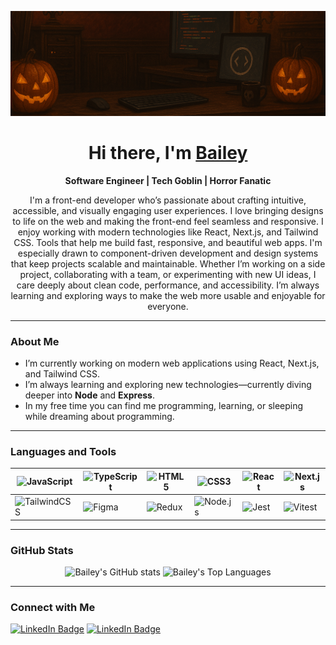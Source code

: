 <p align="center">
  <img src="assets/github-banner.png" alt="Halloween and Developer themed banner">
</p>

<h1 align="center">Hi there, I'm <a href="https://github.com/BaileyKH">Bailey</a></h1>
<p align="center">
  <strong>Software Engineer | Tech Goblin | Horror Fanatic</strong>
</p>

<p align="center">
  I'm a front-end developer who’s passionate about crafting intuitive, accessible, and visually engaging user experiences. I love bringing designs to life on the web and making the front-end feel seamless and responsive. I enjoy working with modern technologies like React, Next.js, and Tailwind CSS. Tools that help me build fast, responsive, and beautiful web apps. I'm especially drawn to component-driven development and design systems that keep projects scalable and maintainable. Whether I’m working on a side project, collaborating with a team, or experimenting with new UI ideas, I care deeply about clean code, performance, and accessibility. I’m always learning and exploring ways to make the web more usable and enjoyable for everyone.
</p>

---

### About Me
- I’m currently working on modern web applications using React, Next.js, and Tailwind CSS.  
- I’m always learning and exploring new technologies—currently diving deeper into **Node** and **Express**.  
- In my free time you can find me programming, learning, or sleeping while dreaming about programming.

---

### Languages and Tools

| <img src="https://cdn.jsdelivr.net/gh/devicons/devicon/icons/javascript/javascript-original.svg" width="40px" alt="JavaScript"/> | <img src="https://cdn.jsdelivr.net/gh/devicons/devicon/icons/typescript/typescript-original.svg" width="40px" alt="TypeScript"/> | <img src="https://cdn.jsdelivr.net/gh/devicons/devicon/icons/html5/html5-original.svg" width="40px" alt="HTML5"/> | <img src="https://cdn.jsdelivr.net/gh/devicons/devicon/icons/css3/css3-original.svg" width="40px" alt="CSS3"/> | <img src="https://cdn.jsdelivr.net/gh/devicons/devicon/icons/react/react-original.svg" width="40px" alt="React"/> | <img src="https://cdn.jsdelivr.net/gh/devicons/devicon/icons/nextjs/nextjs-original.svg" width="40px" alt="Next.js"/> |
| --- | --- | --- | --- | --- | --- |
| <img src="https://cdn.jsdelivr.net/gh/devicons/devicon@v2.15.1/icons/tailwindcss/tailwindcss-plain.svg" width="40px" alt="TailwindCSS"/> | <img src="https://cdn.jsdelivr.net/gh/devicons/devicon/icons/figma/figma-original.svg" width="40px" alt="Figma"/> | <img src="https://cdn.jsdelivr.net/gh/devicons/devicon/icons/redux/redux-original.svg" width="40px" alt="Redux"/> | <img src="https://cdn.jsdelivr.net/gh/devicons/devicon/icons/nodejs/nodejs-plain-wordmark.svg" width="40px" alt="Node.js"/> | <img src="https://cdn.jsdelivr.net/gh/devicons/devicon/icons/jest/jest-plain.svg" width="40px" alt="Jest"/> | <img src="https://cdn.jsdelivr.net/gh/devicons/devicon/icons/vitest/vitest-original.svg" width="40px" alt="Vitest"/> |

---

### GitHub Stats
<p align="center">
  <img 
       src="https://github-readme-stats.vercel.app/api?username=BaileyKH&show_icons=true&theme=tokyonight" 
       alt="Bailey's GitHub stats" 
       height="165" 
  />
  <img 
       src="https://github-readme-stats.vercel.app/api/top-langs/?username=BaileyKH&layout=compact&theme=tokyonight" 
       alt="Bailey's Top Languages" 
       height="165" 
  />
</p>

---

### Connect with Me
<p>
  <a href="https://www.linkedin.com/in/baileykh/"><img src="https://img.shields.io/badge/LinkedIn-Connect-CB1014?style=flat&logo=linkedin" alt="LinkedIn Badge"/></a>
  <a href="https://www.baileykh.dev/"><img src="https://img.shields.io/badge/Portfolio-CB1014" alt="LinkedIn Badge"/></a>
  <!-- Add or remove any social/portfolio links that you'd like -->
</p>

